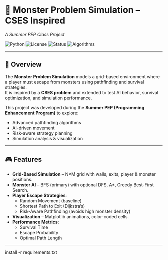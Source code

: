 # 🐉 Monster Problem Simulation – CSES Inspired  
*A Summer PEP Class Project*

![Python](https://img.shields.io/badge/Python-3.8+-blue.svg)
![License](https://img.shields.io/badge/License-MIT-green.svg)
![Status](https://img.shields.io/badge/Status-Active-brightgreen)
![Algorithms](https://img.shields.io/badge/Algorithms-BFS%2C%20Dijkstra%2C%20A*-orange)

---

## 📌 Overview
The **Monster Problem Simulation** models a grid-based environment where a player must escape from monsters using pathfinding and survival strategies.  
It is inspired by a **CSES problem** and extended to test AI behavior, survival optimization, and simulation performance.

This project was developed during the **Summer PEP (Programming Enhancement Program)** to explore:
- Advanced pathfinding algorithms
- AI-driven movement
- Risk-aware strategy planning
- Simulation analysis & visualization

---

## 🎮 Features
- **Grid-Based Simulation** – N×M grid with walls, exits, player & monster positions.
- **Monster AI** – BFS (primary) with optional DFS, A*, Greedy Best-First Search.
- **Player Escape Strategies**:
  - Random Movement (baseline)
  - Shortest Path to Exit (Dijkstra’s)
  - Risk-Aware Pathfinding (avoids high monster density)
- **Visualization** – Matplotlib animations, color-coded cells.
- **Performance Metrics**:
  - Survival Time
  - Escape Probability
  - Optimal Path Length

---
install -r requirements.txt
